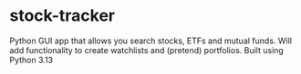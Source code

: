 # stock-tracker
Python GUI app that allows you search stocks, ETFs and mutual funds. Will add functionality to create watchlists and (pretend) portfolios.
Built using Python 3.13
